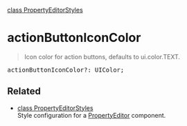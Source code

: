 [class PropertyEditorStyles](PropertyEditorStyles.md)

# actionButtonIconColor

> Icon color for action buttons, defaults to ui.color.TEXT.

<pre class="docgen_signature">actionButtonIconColor?: UIColor;</pre>

## Related

- [<!--{ref:class}-->class PropertyEditorStyles](PropertyEditorStyles.md) \
    Style configuration for a [PropertyEditor](PropertyEditor.md) component.
